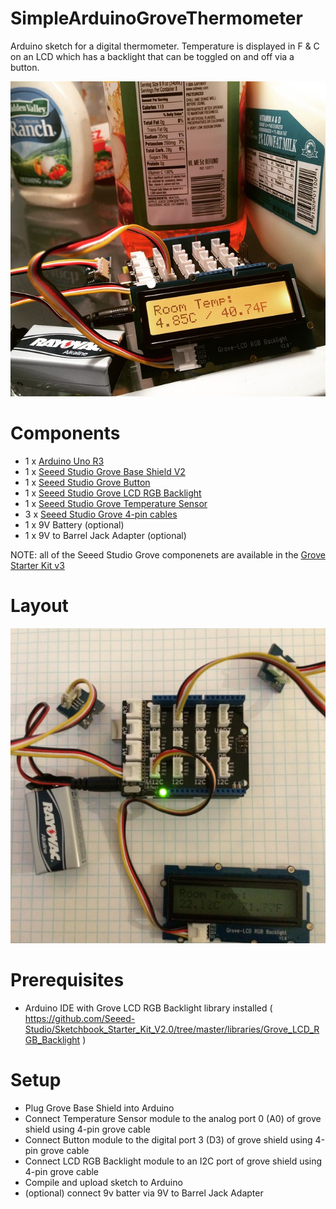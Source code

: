 # SimpleArduinoGroveThermometer

Arduino sketch for a digital thermometer. Temperature is displayed in F & C on an LCD which has a backlight that can be toggled on and off via a button. 

![Screenshot](https://raw.githubusercontent.com/kevd1337/SimpleArduinoGroveThermometer/master/img/in-action.jpg)

# Components

- 1 x [Arduino Uno R3](http://arduino.cc/en/Main/arduinoBoardUno)
- 1 x [Seeed Studio Grove Base Shield V2](http://www.seeedstudio.com/depot/base-shield-v13-p-1378.html)
- 1 x [Seeed Studio Grove Button](http://www.seeedstudio.com/depot/Grove-Button-p-766.html)
- 1 x [Seeed Studio Grove LCD RGB Backlight](http://www.seeedstudio.com/depot/Grove-LCD-RGB-Backlight-p-1643.html)
- 1 x [Seeed Studio Grove Temperature Sensor](http://www.seeedstudio.com/depot/Grove-Temperature-Sensor-p-774.html)
- 3 x [Seeed Studio Grove 4-pin cables](http://www.seeedstudio.com/depot/Grove-Universal-4-Pin-20cm-Unbuckled-Cable-5-PCs-Pack-p-749.html)
- 1 x 9V Battery (optional) 
- 1 x 9V to Barrel Jack Adapter (optional)
 
NOTE: all of the Seeed Studio Grove componenets are available in the [Grove Starter Kit v3](http://www.seeedstudio.com/wiki/Grove_-_Starter_Kit_v3)

# Layout

![Screenshot](https://raw.githubusercontent.com/kevd1337/SimpleArduinoGroveThermometer/master/img/layout.jpg)

# Prerequisites
- Arduino IDE with Grove LCD RGB Backlight library installed ( https://github.com/Seeed-Studio/Sketchbook_Starter_Kit_V2.0/tree/master/libraries/Grove_LCD_RGB_Backlight )
 
# Setup
- Plug Grove Base Shield into Arduino
- Connect Temperature Sensor module to the analog port 0 (A0) of grove shield using 4-pin grove cable
- Connect Button module to the digital port 3 (D3)  of grove shield using 4-pin grove cable
- Connect LCD RGB Backlight module to an I2C port of grove shield using 4-pin grove cable
- Compile and upload sketch to Arduino
- (optional) connect 9v batter via 9V to Barrel Jack Adapter 
